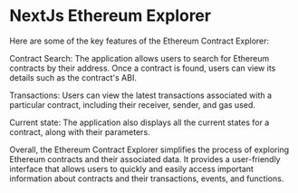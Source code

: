 # NextJs Ethereum Explorer

Here are some of the key features of the Ethereum Contract Explorer:

Contract Search: The application allows users to search for Ethereum contracts by their address. Once a contract is found, users can view its details such as the contract's ABI.

Transactions: Users can view the latest transactions associated with a particular contract, including their receiver, sender, and gas used.

Current state: The application also displays all the current states for a contract, along with their parameters.

Overall, the Ethereum Contract Explorer simplifies the process of exploring Ethereum contracts and their associated data. It provides a user-friendly interface that allows users to quickly and easily access important information about contracts and their transactions, events, and functions.
